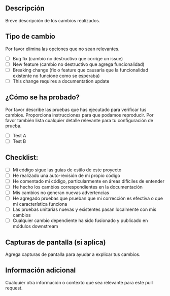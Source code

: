 ## Descripción
Breve descripción de los cambios realizados.

## Tipo de cambio
Por favor elimina las opciones que no sean relevantes.

- [ ] Bug fix (cambio no destructivo que corrige un issue)
- [ ] New feature (cambio no destructivo que agrega funcionalidad)
- [ ] Breaking change (fix o feature que causaría que la funcionalidad existente no funcione como se esperaba)
- [ ] This change requires a documentation update

## ¿Cómo se ha probado?
Por favor describe las pruebas que has ejecutado para verificar tus cambios. Proporciona instrucciones para que podamos reproducir. Por favor también lista cualquier detalle relevante para tu configuración de prueba.

- [ ] Test A
- [ ] Test B

## Checklist:
- [ ] Mi código sigue las guías de estilo de este proyecto
- [ ] He realizado una auto-revisión de mi propio código
- [ ] He comentado mi código, particularmente en áreas difíciles de entender
- [ ] He hecho los cambios correspondientes en la documentación
- [ ] Mis cambios no generan nuevas advertencias
- [ ] He agregado pruebas que prueban que mi corrección es efectiva o que mi característica funciona
- [ ] Las pruebas unitarias nuevas y existentes pasan localmente con mis cambios
- [ ] Cualquier cambio dependiente ha sido fusionado y publicado en módulos downstream

## Capturas de pantalla (si aplica)
Agrega capturas de pantalla para ayudar a explicar tus cambios.

## Información adicional
Cualquier otra información o contexto que sea relevante para este pull request. 